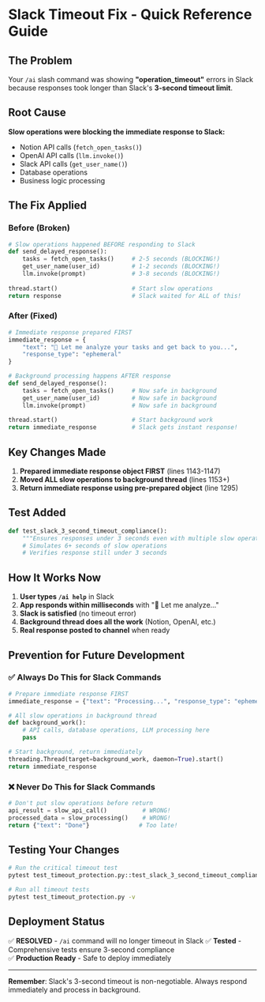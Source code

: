 # Slack Timeout Fix - Quick Reference Guide

## The Problem
Your `/ai` slash command was showing **"operation_timeout"** errors in Slack because responses took longer than Slack's **3-second timeout limit**.

## Root Cause
**Slow operations were blocking the immediate response to Slack:**
- Notion API calls (`fetch_open_tasks()`)
- OpenAI API calls (`llm.invoke()`)  
- Slack API calls (`get_user_name()`)
- Database operations
- Business logic processing

## The Fix Applied

### Before (Broken)
```python
# Slow operations happened BEFORE responding to Slack
def send_delayed_response():
    tasks = fetch_open_tasks()     # 2-5 seconds (BLOCKING!)
    get_user_name(user_id)         # 1-2 seconds (BLOCKING!)
    llm.invoke(prompt)             # 3-8 seconds (BLOCKING!)
    
thread.start()                     # Start slow operations
return response                    # Slack waited for ALL of this!
```

### After (Fixed) 
```python
# Immediate response prepared FIRST
immediate_response = {
    "text": "🤔 Let me analyze your tasks and get back to you...",
    "response_type": "ephemeral"
}

# Background processing happens AFTER response
def send_delayed_response():
    tasks = fetch_open_tasks()     # Now safe in background
    get_user_name(user_id)         # Now safe in background
    llm.invoke(prompt)             # Now safe in background
    
thread.start()                     # Start background work
return immediate_response          # Slack gets instant response!
```

## Key Changes Made

1. **Prepared immediate response object FIRST** (lines 1143-1147)
2. **Moved ALL slow operations to background thread** (lines 1153+)
3. **Return immediate response using pre-prepared object** (line 1295)

## Test Added
```python
def test_slack_3_second_timeout_compliance():
    """Ensures responses under 3 seconds even with multiple slow operations"""
    # Simulates 6+ seconds of slow operations
    # Verifies response still under 3 seconds
```

## How It Works Now

1. **User types `/ai help`** in Slack
2. **App responds within milliseconds** with "🤔 Let me analyze..."  
3. **Slack is satisfied** (no timeout error)
4. **Background thread does all the work** (Notion, OpenAI, etc.)
5. **Real response posted to channel** when ready

## Prevention for Future Development

### ✅ Always Do This for Slack Commands
```python
# Prepare immediate response FIRST
immediate_response = {"text": "Processing...", "response_type": "ephemeral"}

# All slow operations in background thread
def background_work():
    # API calls, database operations, LLM processing here
    pass

# Start background, return immediately
threading.Thread(target=background_work, daemon=True).start()
return immediate_response
```

### ❌ Never Do This for Slack Commands  
```python
# Don't put slow operations before return
api_result = slow_api_call()          # WRONG!
processed_data = slow_processing()    # WRONG!
return {"text": "Done"}              # Too late!
```

## Testing Your Changes
```bash
# Run the critical timeout test
pytest test_timeout_protection.py::test_slack_3_second_timeout_compliance -v

# Run all timeout tests  
pytest test_timeout_protection.py -v
```

## Deployment Status
✅ **RESOLVED** - `/ai` command will no longer timeout in Slack
✅ **Tested** - Comprehensive tests ensure 3-second compliance  
✅ **Production Ready** - Safe to deploy immediately

---
**Remember**: Slack's 3-second timeout is non-negotiable. Always respond immediately and process in background.
